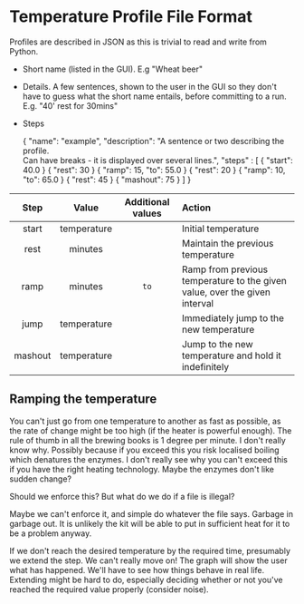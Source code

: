 # Temperature Profile File Format

Profiles are described in JSON as this is trivial to read and write from Python.

* Short name (listed in the GUI). E.g "Wheat beer"
* Details. A few sentences, shown to the user in the GUI so they don't have to guess what the short name entails, before committing to a run. E.g. "40' rest for 30mins"
* Steps

    {
        "name": "example",
        "description": "A sentence or two describing the profile.<br>Can have breaks - it is displayed over several lines.",
        "steps" : [
            { "start": 40.0 }
            { "rest": 30 }
            { "ramp": 15, "to": 55.0 }
            { "rest": 20 }
            { "ramp": 10, "to": 65.0 }
            { "rest": 45 }
            { "mashout": 75 }
        ]
    }

| Step      | Value         | Additional values | Action  |
|:---------:|:-------------:|:-----------------:|:--------|
| start     | temperature   |                   | Initial temperature |
| rest      | minutes       |                   | Maintain the previous temperature |
| ramp      | minutes       | `to` <temperature> | Ramp from previous temperature to the given value, over the given interval |
| jump      | temperature   |                   | Immediately jump to the new temperature |
| mashout   | temperature   |                   | Jump to the new temperature and hold it indefinitely |



## Ramping the temperature

You can't just go from one temperature to another as fast as possible, as the rate of change might be too high (if the heater is powerful enough). The rule of thumb in all the brewing books is 1 degree per minute. I don't really know why. Possibly because if you exceed this you risk localised boiling which denatures the enzymes. I don't really see why you can't exceed this if you have the right heating technology. Maybe the enzymes don't like sudden change?

Should we enforce this? But what do we do if a file is illegal?

Maybe we can't enforce it, and simple do whatever the file says. Garbage in garbage out. It is unlikely the kit will be able to put in sufficient heat for it to be a problem anyway.

If we don't reach the desired temperature by the required time, presumably we extend the step. We can't really move on! The graph will show the user what has happened. We'll have to see how things behave in real life. Extending might be hard to do, especially deciding whether or not you've reached the required value properly (consider noise).

